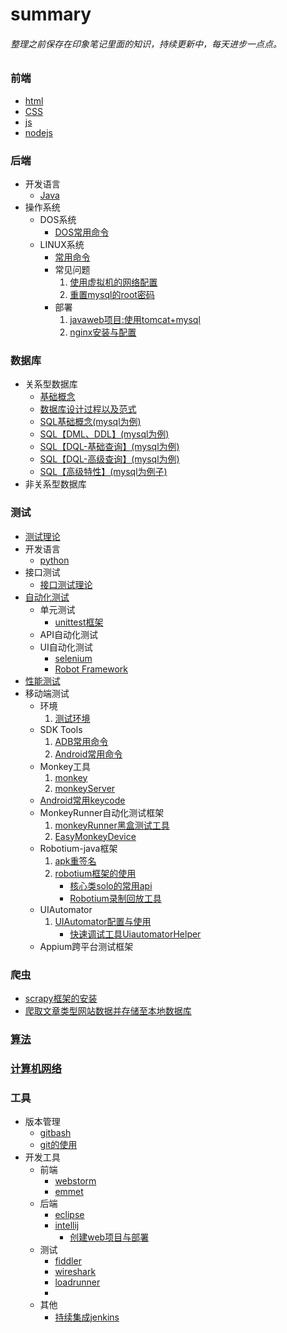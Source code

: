 # summary
###### 整理之前保存在印象笔记里面的知识，持续更新中，每天进步一点点。
### 前端
  * [html](frontEnd/html/html.md)
  * [CSS](frontEnd/css/README.md "CSS页面")
  * [js](frontEnd/js/README.md)
  * [nodejs](frontEnd/nodejs/nodejs.md)
### 后端
  * 开发语言
    * [Java](backEnd/Java/Java.md)
  * 操作系统
    * DOS系统
      * [DOS常用命令](backEnd/system/DOS/commandOfDOS.md)
    * LINUX系统
      * [常用命令](backEnd/system/linux/command.md)
      * 常见问题
        1. [使用虚拟机的网络配置](backEnd/system/linux/solution/configureNetwork.md)
        2. [重置mysql的root密码](backEnd/system/linux/solution/resetPWD_mysql.md)
      * 部署
        1. [javaweb项目:使用tomcat+mysql](backEnd/system/linux/deploy_javaweb.md)
        2. [nginx安装与配置](backEnd/system/linux/nginx.md)
### 数据库
  * 关系型数据库
    * [基础概念](database/basicContent.md)
    * [数据库设计过程以及范式](database/format.md)
    * [SQL基础概念(mysql为例)](database/sql_basic.md)
    * [SQL【DML、DDL】(mysql为例)](database/sql_ddl_dml.md)
    * [SQL【DQL-基础查询】(mysql为例)](database/sql_dql.md)
    * [SQL【DQL-高级查询】(mysql为例)](database/sql_dql_advanced.md)
    * [SQL【高级特性】(mysql为例子)](database/sql_highLevel.md)
  * 非关系型数据库
### 测试
  * [测试理论](testing/theory/theory.md)
  * 开发语言
    * [python](testing/python/python.md)
  * 接口测试
    * [接口测试理论](testing/interface/interface.md/)
  * [自动化测试](testing/automatic/auto_basic.md/)
    * 单元测试
      * [unittest框架](testing/unittest/unittest.md)
    * API自动化测试
    * UI自动化测试
      * [selenium](testing/selenium/selenium.md)
      * [Robot Framework](testing/RF/robotFramework.md)
  * [性能测试](testing/performance/pt_basic.md)
  * 移动端测试
    * 环境
      1. [测试环境](testing/android/adroid_environment.md)
    * SDK Tools  
      1. [ADB常用命令](testing/android/adroid_ADBinstruction.md)
      2. [Android常用命令](testing/android/android_AndroidInstruction.md)
    * Monkey工具  
      1. [monkey](testing/android/android_monkey.md)
      2. [monkeyServer](testing/android/android_monkeyServer.md)
    * [Android常用keycode](testing/android/android_keycode.md)
    * MonkeyRunner自动化测试框架
      1. [monkeyRunner黑盒测试工具](testing/android/MonkeyRunner.md)
      2. [EasyMonkeyDevice](testing/android/EasyMonkeyDevice.md)
    * Robotium-java框架
      1. [apk重签名](testing/android/android_resign.md)
      2. [robotium框架的使用](testing/android/android_robotium.md)
         * [核心类solo的常用api](testing/android/android_robotium_solo_api.md)
         * [Robotium录制回放工具](testing/android/android_robotium_recorder.md)
    * UIAutomator
      1. [UIAutomator配置与使用](testing/android/android_uiautomator.md)
          * [快速调试工具UiautomatorHelper](testing/android/android_uiautomator_uiautomatorHelper.md)
    * Appium跨平台测试框架
     
### 爬虫
  * [scrapy框架的安装](crawler/InstallScrapy.md)
  * [爬取文章类型网站数据并存储至本地数据库](crawler/crwalFromJobbole.md)
### [算法](algorithm/algorithm.md)
### [计算机网络](network/network.md)
### 工具
  * 版本管理
    * [gitbash](tools/gitbash.md)
    * [git的使用](tools/git.md)
  * 开发工具
    * 前端
      * [webstorm](tools/frontEnd/webstorm.md)
      * [emmet](tools/frontEnd/emmet.md)
    * 后端
      * [eclipse](tools/backEnd/eclipse.md)
      * [intellij](tools/backEnd/intellij.md)
         * [创建web项目与部署](tools/backEnd/intellij/createNdeploy.md)
    * 测试
      * [fiddler](tools/testing/fiddler.md)
      * [wireshark](tools/testing/wireshark.md)
      * [loadrunner](tools/testing/loadrunner/loadrunner.md)
      * 
    * 其他
      * [持续集成jenkins](tools/others/jenkins.md)